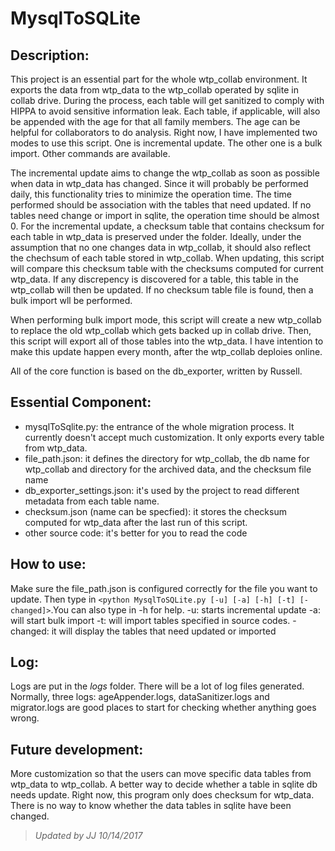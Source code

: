 # MysqlToSQLite

## Description:
This project is an essential part for the whole wtp_collab environment. It exports the data from wtp_data to the wtp_collab operated by sqlite in collab drive. During the process, each table will get sanitized to comply with HIPPA to avoid sensitive information leak. Each table, if applicable, will also be appended with the age for that all family members. The age can be helpful for collaborators to do analysis. Right now, I have implemented two modes to use this script. One is incremental update. The other one is a bulk import. Other commands are available. 

The incremental update aims to change the wtp_collab as soon as possible when data in wtp_data has changed. Since it will probably be performed daily, this functionality tries to minimize the operation time. The time performed should be association with the tables that need updated. If no tables need change or import in sqlite, the operation time should be almost 0. For the incremental update, a checksum table that contains checksum for each table in wtp_data is preserved under the folder. Ideally, under the assumption that no one changes data in wtp_collab, it should also reflect the chechsum of each table stored in wtp_collab. When updating, this script will compare this checksum table with the checksums computed for current wtp_data. If any discrepency is discovered for a table, this table in the wtp_collab will then be updated. If no checksum table file is found, then a bulk import wll be performed.  

When performing bulk import mode, this script will create a new wtp_collab to replace the old wtp_collab which gets backed up in collab drive. Then, this script will export all of those tables into the wtp_data. I have intention to make this update happen every month, after the wtp_collab deploies online. 

All of the core function is based on the db_exporter, written by Russell.           

## Essential Component:
* mysqlToSqlite.py: the entrance of the whole migration process. It currently doesn't accept much customization. It only exports every table from wtp_data.
* file_path.json: it defines the directory for wtp_collab, the db name for wtp_collab and directory for the archived data, and the checksum file name
* db_exporter_settings.json: it's used by the project to read different metadata from each table name.
* checksum.json (name can be specfied): it stores the checksum computed for wtp_data after the last run of this script.
* other source code: it's better for you to read the code

## How to use:
Make sure the file_path.json is configured correctly for the file you want to update. Then type in  `<python MysqlToSQLite.py [-u] [-a] [-h] [-t] [-changed]>`.You can also type in -h for help.
    -u: starts incremental update
    -a: will start bulk import
    -t:  will import tables specified in source codes.
    -changed: it will display the tables that need updated or imported 

## Log:
Logs are put in the *logs* folder. There will be a lot of log files generated. Normally, three logs:  ageAppender.logs, dataSanitizer.logs and migrator.logs are good places to start for checking whether anything goes wrong.

## Future development:
More customization so that the users can move specific data tables from wtp_data to wtp_collab.
A better way to decide whether a table in sqlite db needs update. Right now, this program only does checksum for wtp_data. There is no way to know whether the data tables in sqlite have been changed.  

> *Updated by JJ 10/14/2017*
